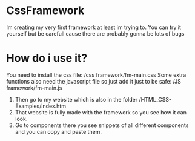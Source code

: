 # CssFramework
Im creating my very first framework at least im trying to. You can try it yourself but be carefull cause there are probably gonna be lots of bugs


# How do i use it?

You need to install the css file: /css framework/fm-main.css
Some extra functions also need the javascript file so just add it just to be safe: /JS framework/fm-main.js

1. Then go to my website which is also in the folder /HTML_CSS-Examples/index.htm
2. That website is fully made with the framework so you see how it can look.
3. Go to components there you see snippets of all different components and you can copy and paste them.
